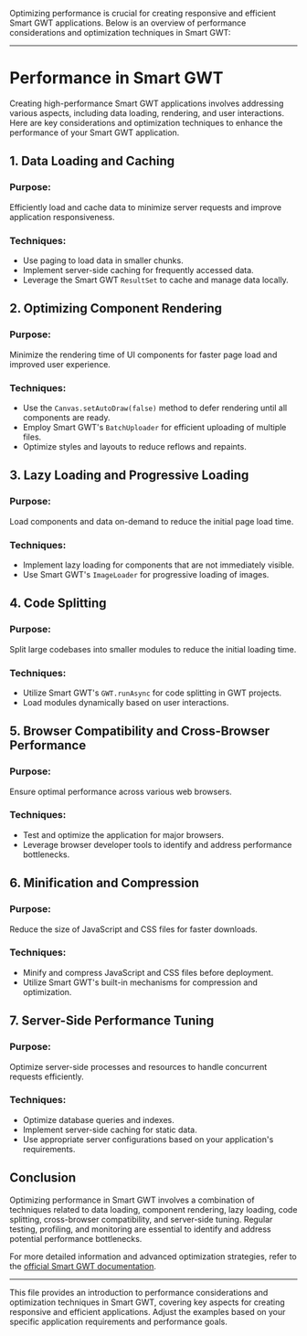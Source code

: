 Optimizing performance is crucial for creating responsive and efficient Smart GWT applications. Below is an overview of performance considerations and optimization techniques in Smart GWT:

---

# Performance in Smart GWT

Creating high-performance Smart GWT applications involves addressing various aspects, including data loading, rendering, and user interactions. Here are key considerations and optimization techniques to enhance the performance of your Smart GWT application.

## 1. **Data Loading and Caching**

### Purpose:
Efficiently load and cache data to minimize server requests and improve application responsiveness.

### Techniques:
- Use paging to load data in smaller chunks.
- Implement server-side caching for frequently accessed data.
- Leverage the Smart GWT `ResultSet` to cache and manage data locally.

## 2. **Optimizing Component Rendering**

### Purpose:
Minimize the rendering time of UI components for faster page load and improved user experience.

### Techniques:
- Use the `Canvas.setAutoDraw(false)` method to defer rendering until all components are ready.
- Employ Smart GWT's `BatchUploader` for efficient uploading of multiple files.
- Optimize styles and layouts to reduce reflows and repaints.

## 3. **Lazy Loading and Progressive Loading**

### Purpose:
Load components and data on-demand to reduce the initial page load time.

### Techniques:
- Implement lazy loading for components that are not immediately visible.
- Use Smart GWT's `ImageLoader` for progressive loading of images.

## 4. **Code Splitting**

### Purpose:
Split large codebases into smaller modules to reduce the initial loading time.

### Techniques:
- Utilize Smart GWT's `GWT.runAsync` for code splitting in GWT projects.
- Load modules dynamically based on user interactions.

## 5. **Browser Compatibility and Cross-Browser Performance**

### Purpose:
Ensure optimal performance across various web browsers.

### Techniques:
- Test and optimize the application for major browsers.
- Leverage browser developer tools to identify and address performance bottlenecks.

## 6. **Minification and Compression**

### Purpose:
Reduce the size of JavaScript and CSS files for faster downloads.

### Techniques:
- Minify and compress JavaScript and CSS files before deployment.
- Utilize Smart GWT's built-in mechanisms for compression and optimization.

## 7. **Server-Side Performance Tuning**

### Purpose:
Optimize server-side processes and resources to handle concurrent requests efficiently.

### Techniques:
- Optimize database queries and indexes.
- Implement server-side caching for static data.
- Use appropriate server configurations based on your application's requirements.

## Conclusion

Optimizing performance in Smart GWT involves a combination of techniques related to data loading, component rendering, lazy loading, code splitting, cross-browser compatibility, and server-side tuning. Regular testing, profiling, and monitoring are essential to identify and address potential performance bottlenecks.

For more detailed information and advanced optimization strategies, refer to the [official Smart GWT documentation](https://www.smartclient.com/smartgwt/showcase/).

---

This file provides an introduction to performance considerations and optimization techniques in Smart GWT, covering key aspects for creating responsive and efficient applications. Adjust the examples based on your specific application requirements and performance goals.
